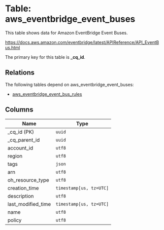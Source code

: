 # Table: aws_eventbridge_event_buses

This table shows data for Amazon EventBridge Event Buses.

https://docs.aws.amazon.com/eventbridge/latest/APIReference/API_EventBus.html

The primary key for this table is **_cq_id**.

## Relations

The following tables depend on aws_eventbridge_event_buses:
  - [aws_eventbridge_event_bus_rules](aws_eventbridge_event_bus_rules.md)

## Columns

| Name          | Type          |
| ------------- | ------------- |
|_cq_id (PK)|`uuid`|
|_cq_parent_id|`uuid`|
|account_id|`utf8`|
|region|`utf8`|
|tags|`json`|
|arn|`utf8`|
|oh_resource_type|`utf8`|
|creation_time|`timestamp[us, tz=UTC]`|
|description|`utf8`|
|last_modified_time|`timestamp[us, tz=UTC]`|
|name|`utf8`|
|policy|`utf8`|